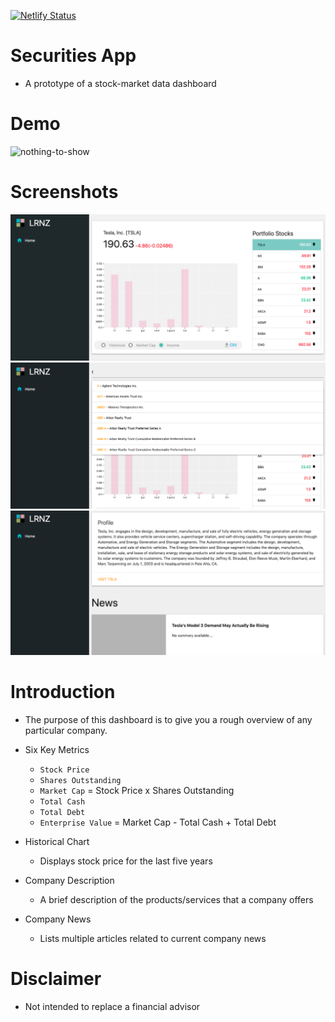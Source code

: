 [![Netlify Status](https://api.netlify.com/api/v1/badges/a24fa809-6de4-4170-94b4-2511531425b0/deploy-status)](https://app.netlify.com/sites/lrnztrading/deploys)

# Securities App

- A prototype of a stock-market data dashboard

# Demo

![nothing-to-show](./demos/demo.gif)

# Screenshots

![nothing-to-show](./demos/d1.png)
![nothing-to-show](./demos/d2.png)
![nothing-to-show](./demos/d3.png)

# Introduction

- The purpose of this dashboard is to give you a rough overview of any particular company.

- Six Key Metrics

  - `Stock Price`
  - `Shares Outstanding`
  - `Market Cap` = Stock Price x Shares Outstanding
  - `Total Cash`
  - `Total Debt`
  - `Enterprise Value` = Market Cap - Total Cash + Total Debt

- Historical Chart

  - Displays stock price for the last five years

- Company Description

  - A brief description of the products/services that a company offers

- Company News
  - Lists multiple articles related to current company news

# Disclaimer

- Not intended to replace a financial advisor
